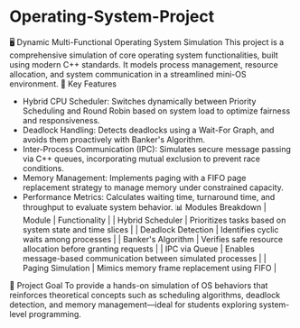 # Operating-System-Project
🖥️ Dynamic Multi-Functional Operating System Simulation
This project is a comprehensive simulation of core operating system functionalities, built using modern C++ standards. It models process management, resource allocation, and system communication in a streamlined mini-OS environment.
🚀 Key Features
- Hybrid CPU Scheduler: Switches dynamically between Priority Scheduling and Round Robin based on system load to optimize fairness and responsiveness.
- Deadlock Handling: Detects deadlocks using a Wait-For Graph, and avoids them proactively with Banker's Algorithm.
- Inter-Process Communication (IPC): Simulates secure message passing via C++ queues, incorporating mutual exclusion to prevent race conditions.
- Memory Management: Implements paging with a FIFO page replacement strategy to manage memory under constrained capacity.
- Performance Metrics: Calculates waiting time, turnaround time, and throughput to evaluate system behavior.
📊 Modules Breakdown
| Module | Functionality | 
| Hybrid Scheduler | Prioritizes tasks based on system state and time slices | 
| Deadlock Detection | Identifies cyclic waits among processes | 
| Banker's Algorithm | Verifies safe resource allocation before granting requests | 
| IPC via Queue | Enables message-based communication between simulated processes | 
| Paging Simulation | Mimics memory frame replacement using FIFO | 


🧠 Project Goal
To provide a hands-on simulation of OS behaviors that reinforces theoretical concepts such as scheduling algorithms, deadlock detection, and memory management—ideal for students exploring system-level programming.

